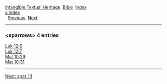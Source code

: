 [Intangible Textual Heritage](../../index)  [Bible](../index) 
[Index](index)   
[s Index](_s_)  
  [Previous](c10749)  [Next](c10751) 

------------------------------------------------------------------------

### &lt;sparrows&gt; 4 entries

[Luk 12:6](../kjv/luk012.htm#006)  
[Luk 12:7](../kjv/luk012.htm#007)  
[Mat 10:29](../kjv/mat010.htm#029)  
[Mat 10:31](../kjv/mat010.htm#031)  

------------------------------------------------------------------------

[Next: spat (1)](c10751)
